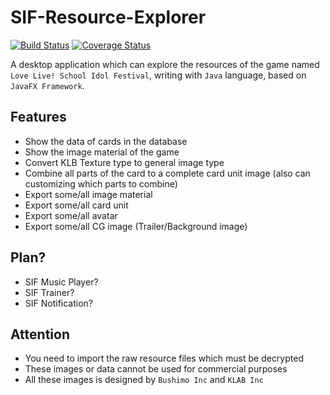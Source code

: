 # SIF-Resource-Explorer

[![Build Status](https://travis-ci.org/xwang1024/SIF-Resource-Explorer.svg?branch=master)](https://travis-ci.org/xwang1024/SIF-Resource-Explorer)  [![Coverage Status](https://coveralls.io/repos/xwang1024/SIF-Resource-Explorer/badge.svg)](https://coveralls.io/r/xwang1024/SIF-Resource-Explorer)

A desktop application which can explore the resources of the game named `Love Live! School Idol Festival`, writing with `Java` language, based on `JavaFX Framework`.

## Features
* Show the data of cards in the database
* Show the image material of the game
* Convert KLB Texture type to general image type
* Combine all parts of the card to a complete card unit image (also can customizing which parts to combine)
* Export some/all image material
* Export some/all card unit
* Export some/all avatar
* Export some/all CG image (Trailer/Background image)

## Plan?
* SIF Music Player?
* SIF Trainer?
* SIF Notification?

## Attention
* You need to import the raw resource files which must be decrypted
* These images or data cannot be used for commercial purposes
* All these images is designed by `Bushimo Inc` and `KLAB Inc`
